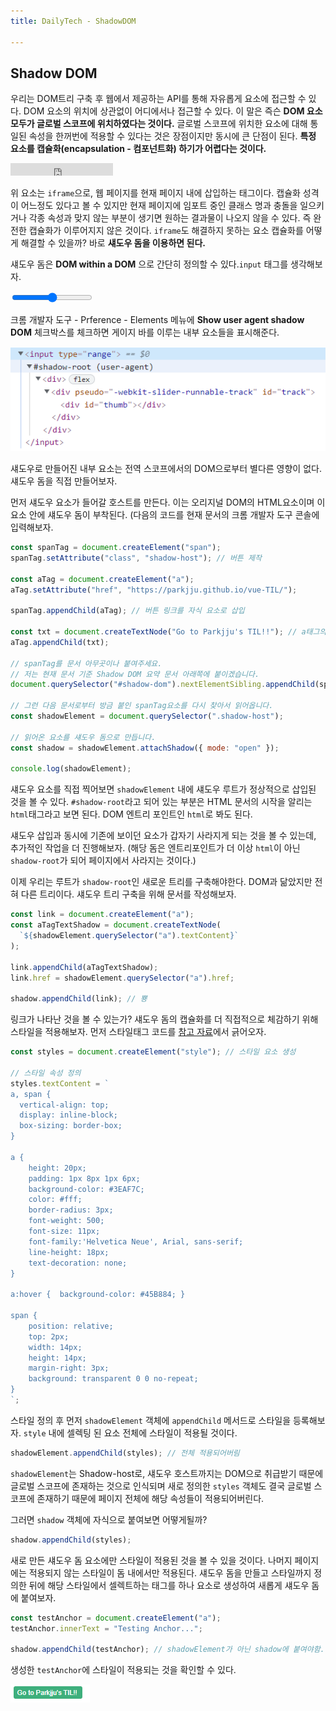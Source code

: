 ```yaml
---
title: DailyTech - ShadowDOM

---
```

## Shadow DOM

우리는 DOM트리 구축 후 웹에서 제공하는 API를 통해 자유롭게 요소에 접근할 수 있다. DOM 요소의 위치에 상관없이 어디에서나 접근할 수 있다. 이 말은 즉슨 **DOM 요소 모두가 글로벌 스코프에 위치하였다는 것이다.** 글로벌 스코프에 위치한 요소에 대해 통일된 속성을 한꺼번에 적용할 수 있다는 것은 장점이지만 동시에 큰 단점이 된다. **특정 요소를 캡슐화(encapsulation - 컴포넌트화) 하기가 어렵다는 것이다.**

<iframe id="twitter-widget-0" scrolling="no" frameborder="0" allowtransparency="true" allowfullscreen="true" class="twitter-follow-button twitter-follow-button-rendered" style="position: static; visibility: visible; width: 164px; height: 20px;" title="Twitter Follow Button" src="https://platform.twitter.com/widgets/follow_button.a58e82e150afc25eb5372dd55a98b778.en.html#dnt=false&id=twitter-widget-0&lang=en&screen_name=ireaderinokun&show_count=false&show_screen_name=true&size=m&time=1645677292018" data-screen-name="ireaderinokun"></iframe>

위 요소는 `iframe`으로, 웹 페이지를 현재 페이지 내에 삽입하는 태그이다. 캡슐화 성격이 어느정도 있다고 볼 수 있지만 현재 페이지에 임포트 중인 클래스 명과 충돌을 일으키거나 각종 속성과 맞지 않는 부분이 생기면 원하는 결과물이 나오지 않을 수 있다. 즉 완전한 캡슐화가 이루어지지 않은 것이다. `iframe`도 해결하지 못하는 요소 캡슐화를 어떻게 해결할 수 있을까? 바로 **섀도우 돔을 이용하면 된다.**

섀도우 돔은 **DOM within a DOM** 으로 간단히 정의할 수 있다.`input` 태그를 생각해보자.

<input type="range"/><br/>

크롬 개발자 도구 - Prference - Elements 메뉴에 **Show user agent shadow DOM** 체크박스를 체크하면 게이지 바를 이루는 내부 요소들을 표시해준다.

<img src="../.vuepress/assets/daily/shadow.png"/>

섀도우로 만들어진 내부 요소는 전역 스코프에서의 DOM으로부터 별다른 영향이 없다. 섀도우 돔을 직접 만들어보자.

먼저 섀도우 요소가 들어갈 호스트를 만든다. 이는 오리지널 DOM의 HTML요소이며 이 요소 안에 섀도우 돔이 부착된다. (다음의 코드를 현재 문서의 크롬 개발자 도구 콘솔에 입력해보자.

```javascript
const spanTag = document.createElement("span");
spanTag.setAttribute("class", "shadow-host"); // 버튼 제작

const aTag = document.createElement("a");
aTag.setAttribute("href", "https://parkjju.github.io/vue-TIL/");

spanTag.appendChild(aTag); // 버튼 링크를 자식 요소로 삽입

const txt = document.createTextNode("Go to Parkjju's TIL!!"); // a태그의 자식 텍스트 노드 생성
aTag.appendChild(txt);

// spanTag를 문서 아무곳이나 붙여주세요.
// 저는 현재 문서 기준 Shadow DOM 요약 문서 아래쪽에 붙이겠습니다.
document.querySelector("#shadow-dom").nextElementSibling.appendChild(spanTag);

// 그런 다음 문서로부터 방금 붙인 spanTag요소를 다시 찾아서 읽어옵니다.
const shadowElement = document.querySelector(".shadow-host");

// 읽어온 요소를 섀도우 돔으로 만듭니다.
const shadow = shadowElement.attachShadow({ mode: "open" });

console.log(shadowElement);
```

섀도우 요소를 직접 찍어보면 `shadowElement` 내에 섀도우 루트가 정상적으로 삽입된 것을 볼 수 있다. `#shadow-root`라고 되어 있는 부분은 HTML 문서의 시작을 알리는 `html`태그라고 보면 된다. DOM 엔트리 포인트인 `html`로 봐도 된다.

섀도우 삽입과 동시에 기존에 보이던 요소가 갑자기 사라지게 되는 것을 볼 수 있는데, 추가적인 작업을 더 진행해보자. (해당 돔은 엔트리포인트가 더 이상 `html`이 아닌 `shadow-root`가 되어 페이지에서 사라지는 것이다.)

이제 우리는 루트가 `shadow-root`인 새로운 트리를 구축해야한다. DOM과 닮았지만 전혀 다른 트리이다. 섀도우 트리 구축을 위해 문서를 작성해보자.

```javascript
const link = document.createElement("a");
const aTagTextShadow = document.createTextNode(
  `${shadowElement.querySelector("a").textContent}`
);

link.appendChild(aTagTextShadow);
link.href = shadowElement.querySelector("a").href;

shadow.appendChild(link); // 뿅
```

링크가 나타난 것을 볼 수 있는가? 섀도우 돔의 캡슐화를 더 직접적으로 체감하기 위해 스타일을 적용해보자. 먼저 스타일태그 코드를 [참고 자료](https://bitsofco.de/what-is-the-shadow-dom/?utm_source=CSS-Weekly&utm_campaign=Issue-344&)에서 긁어오자.

```javascript
const styles = document.createElement("style"); // 스타일 요소 생성

// 스타일 속성 정의
styles.textContent = `
a, span {
  vertical-align: top;
  display: inline-block;
  box-sizing: border-box;
}

a {
    height: 20px;
    padding: 1px 8px 1px 6px;
    background-color: #3EAF7C;
    color: #fff;
    border-radius: 3px;
    font-weight: 500;
    font-size: 11px;
    font-family:'Helvetica Neue', Arial, sans-serif;
    line-height: 18px;
    text-decoration: none;   
}

a:hover {  background-color: #45B884; }

span {
    position: relative;
    top: 2px;
    width: 14px;
    height: 14px;
    margin-right: 3px;
    background: transparent 0 0 no-repeat;
}
`;
```

스타일 정의 후 먼저 `shadowElement` 객체에 `appendChild` 메서드로 스타일을 등록해보자. `style` 내에 셀렉팅 된 요소 전체에 스타일이 적용될 것이다.

```javascript
shadowElement.appendChild(styles); // 전체 적용되어버림
```

`shadowElement`는 Shadow-host로, 섀도우 호스트까지는 DOM으로 취급받기 때문에 글로벌 스코프에 존재하는 것으로 인식되며 새로 정의한 `styles` 객체도 결국 글로벌 스코프에 존재하기 때문에 페이지 전체에 해당 속성들이 적용되어버린다.

그러면 `shadow` 객체에 자식으로 붙여보면 어떻게될까?

```javascript
shadow.appendChild(styles);
```

새로 만든 섀도우 돔 요소에만 스타일이 적용된 것을 볼 수 있을 것이다. 나머지 페이지에는 적용되지 않는 스타일이 돔 내에서만 적용된다. 섀도우 돔을 만들고 스타일까지 정의한 뒤에 해당 스타일에서 셀렉트하는 태그를 하나 요소로 생성하여 새롭게 섀도우 돔에 붙여보자.

```javascript
const testAnchor = document.createElement("a");
testAnchor.innerText = "Testing Anchor...";

shadow.appendChild(testAnchor); // shadowElement가 아닌 shadow에 붙여야함.
```

생성한 `testAnchor`에 스타일이 적용되는 것을 확인할 수 있다.

<img src="../.vuepress/assets/daily/anchor.png" />

